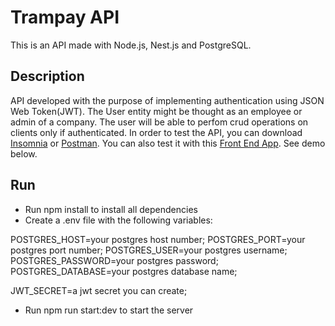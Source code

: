 # Trampay API

This is an API made with Node.js, Nest.js and PostgreSQL.

## Description

API developed with the purpose of implementing authentication using JSON Web Token(JWT). The User entity might be thought as an employee or admin
of a company. The user will be able to perfom crud operations on clients only if authenticated. In order to test the API, you can download [Insomnia](https://insomnia.rest/download) or [Postman](https://www.postman.com/). You can also test it with this [Front End App](https://github.com/leonardo-alm/App--Trampay). See demo below.

## Run

- Run npm install to install all dependencies
- Create a .env file with the following variables:

POSTGRES_HOST=your postgres host number;
POSTGRES_PORT=your postgres port number;
POSTGRES_USER=your postgres username;
POSTGRES_PASSWORD=your postgres password;
POSTGRES_DATABASE=your postgres database name;

JWT_SECRET=a jwt secret you can create;

- Run npm run start:dev to start the server
